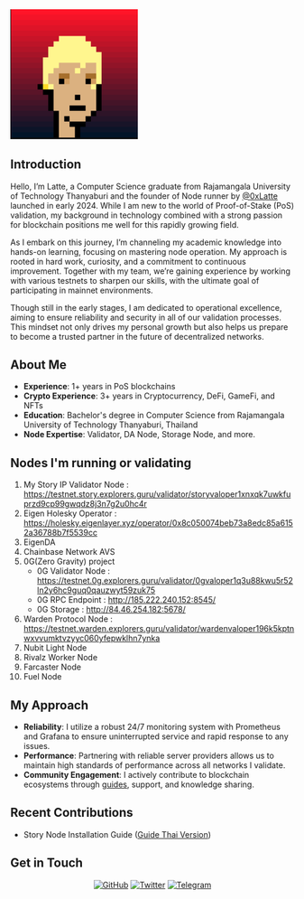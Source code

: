
<img width="226" alt="My logo" src="https://github.com/potaeisme/lattenode/blob/main/optipunk.png">

## Introduction
Hello, I’m Latte, a Computer Science graduate from Rajamangala University of Technology Thanyaburi and the founder of Node runner by [@0xLatte](https://github.com/potaeisme) launched in early 2024. While I am new to the world of Proof-of-Stake (PoS) validation, my background in technology combined with a strong passion for blockchain positions me well for this rapidly growing field.

As I embark on this journey, I’m channeling my academic knowledge into hands-on learning, focusing on mastering node operation. My approach is rooted in hard work, curiosity, and a commitment to continuous improvement. Together with my team, we’re gaining experience by working with various testnets to sharpen our skills, with the ultimate goal of participating in mainnet environments.

Though still in the early stages, I am dedicated to operational excellence, aiming to ensure reliability and security in all of our validation processes. This mindset not only drives my personal growth but also helps us prepare to become a trusted partner in the future of decentralized networks.

## About Me
- **Experience**: 1+ years in PoS blockchains
- **Crypto Experience**: 3+ years in Cryptocurrency, DeFi, GameFi, and NFTs
- **Education**: Bachelor's degree in Computer Science from Rajamangala University of Technology Thanyaburi, Thailand
- **Node Expertise**: Validator, DA Node, Storage Node, and more.

## Nodes I'm running or validating
1. My Story IP Validator Node : https://testnet.story.explorers.guru/validator/storyvaloper1xnxqk7uwkfuprzd9cp99gwqdz8j3n7g2u0hc4r
2. Eigen Holesky Operator : https://holesky.eigenlayer.xyz/operator/0x8c050074beb73a8edc85a6152a36788b7f5539cc
3. EigenDA
4. Chainbase Network AVS
5. 0G(Zero Gravity) project 
    - 0G Validator Node : https://testnet.0g.explorers.guru/validator/0gvaloper1q3u88kwu5r52ln2y6hc9guq0qauzwyt59zuk75
    - 0G RPC Endpoint : http://185.222.240.152:8545/
    - 0G Storage : http://84.46.254.182:5678/
6. Warden Protocol Node : https://testnet.warden.explorers.guru/validator/wardenvaloper196k5kptnwxvvumktvzyyc060yfepwklhn7ynka
7. Nubit Light Node
8. Rivalz Worker Node
9. Farcaster Node
10. Fuel Node

## My Approach
- **Reliability**: I utilize a robust 24/7 monitoring system with Prometheus and Grafana to ensure uninterrupted service and rapid response to any issues.
- **Performance**: Partnering with reliable server providers allows us to maintain high standards of performance across all networks I validate.
- **Community Engagement**: I actively contribute to blockchain ecosystems through [guides](https://github.com/potaeisme/StoryNodeGuide), support, and knowledge sharing.

## Recent Contributions
- Story Node Installation Guide ([Guide Thai Version](https://github.com/potaeisme/StoryNodeGuide))

## Get in Touch
<div align="center">
  <a href="https://github.com/potaeisme"><img src="https://github.com/user-attachments/assets/f3e59abe-01b8-4838-a71a-c90ff0f376f0" alt="GitHub" width="60" /></a>
  <a href="https://x.com/Ltsskrs"><img src="https://github.com/user-attachments/assets/a501b3a3-1ae5-4468-9bd0-600a89feaf50" alt="Twitter" width="60" /></a>
  <a href="https://t.me/ltsskrs"><img src="https://github.com/user-attachments/assets/221c642e-ca19-4d10-b7ca-571bfa6ff2b7" alt="Telegram" width="60" /></a>
</div>
